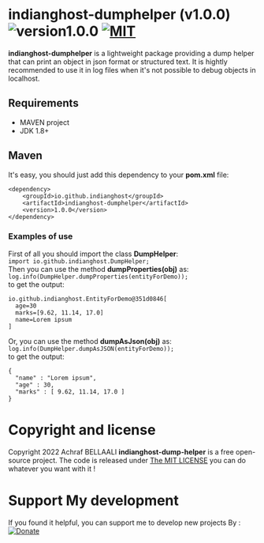 # indianghost-dumphelper (v1.0.0) ![version1.0.0](https://img.shields.io/badge/version-1.0.0-green.svg) [![MIT](https://img.shields.io/badge/license-MIT-green)](https://github.com/IndianGhost/dump-helper/blob/main/LICENSE)
**indianghost-dumphelper** is a lightweight package providing a dump helper that can print an object in json format or structured text.
It is hightly recommended to use it in log files when it's not possible to debug objects in localhost.

## Requirements
- MAVEN project
- JDK 1.8+

## Maven
It's easy, you should just add this dependency to your **pom.xml** file:
```
<dependency>
    <groupId>io.github.indianghost</groupId>
    <artifactId>indianghost-dumphelper</artifactId>
    <version>1.0.0</version>
</dependency>
```
### Examples of use
First of all you should import the class **DumpHelper**:  
`import io.github.indianghost.DumpHelper;`  
Then you can use the method **dumpProperties(obj)** as:  
`log.info(DumpHelper.dumpProperties(entityForDemo));`  
to get the output:  
```
io.github.indianghost.EntityForDemo@351d0846[
  age=30
  marks=[9.62, 11.14, 17.0]
  name=Lorem ipsum
]
```
Or, you can use the method **dumpAsJson(obj)** as:  
`log.info(DumpHelper.dumpAsJSON(entityForDemo));`  
to get the output:  
```
{
  "name" : "Lorem ipsum",
  "age" : 30,
  "marks" : [ 9.62, 11.14, 17.0 ]
}
```
# Copyright and license
Copyright 2022 Achraf BELLAALI **indianghost-dump-helper** is a free open-source project. The code is released under [The MIT LICENSE](https://github.com/IndianGhost/dump-helper/blob/main/LICENSE) you can do whatever you want with it !

# Support My development
If you found it helpful, you can support me to develop new projects By :
[![Donate](https://img.shields.io/badge/Donate-PayPal-green.svg)](https://www.paypal.me/achrafbellaali)